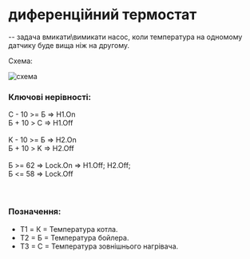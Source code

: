 # диференційний термостат

-- задача вмикати\вимикати насос, коли температура на одномому датчику буде вища ніж на другому. <br>

Схема: <br>

![схема](../img/a.png)

### Ключові нерівності:

С - 10 >= Б => H1.On  <br>
Б + 10 > C  => H1.Off <br>
<br>
K - 10 >= Б => H2.On  <br>
Б + 10 > K  => H2.Off <br>
<br>
Б >= 62 => Lock.On  => H1.Off; H2.Off; <br>
Б <= 58 => Lock.Off                    <br>
<br><br>

### Позначення:
* T1 = К = Температура котла.<br>
* Т2 = Б = Температура бойлера.<br>
* Т3 = С = Температура зовнішнього нагрівача. <br>
